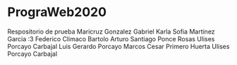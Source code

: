 # PrograWeb2020
Respositorio de prueba
Maricruz Gonzalez Gabriel
Karla Sofia Martinez Garcia :3
Federico Climaco Bartolo
Arturo Santiago Ponce Rosas
Ulises Porcayo Carbajal
Luis Gerardo Porcayo Marcos
Cesar Primero Huerta
Ulises Porcayo Carbajal

